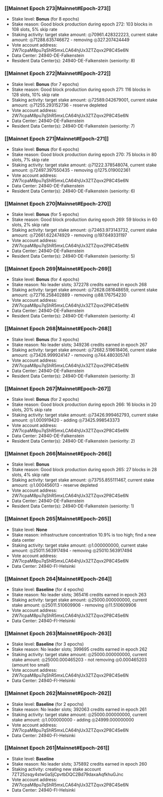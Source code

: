 ### [[Mainnet Epoch 273|Mainnet#Epoch-273]]
* Stake level: **Bonus** (for 8 epochs)
* Stake reason: Good block production during epoch 272: 103 blocks in 108 slots, 5% skip rate
* Staking activity: target stake amount: ◎70961.428322223, current stake amount: ◎71288.635746672 - removing ◎327.207424449
* Vote account address: 2W7icpaM8pu7qShR5mxLCA64hjUx3ZTZqvx2P8C4Se6N
* Data Center: 24940-DE-Falkenstein
* Resident Data Center(s): 24940-DE-Falkenstein (seniority: 8)
### [[Mainnet Epoch 272|Mainnet#Epoch-272]]
* Stake level: **Bonus** (for 7 epochs)
* Stake reason: Good block production during epoch 271: 116 blocks in 128 slots, 10% skip rate
* Staking activity: target stake amount: ◎72589.042679001, current stake amount: ◎71255.293152736 - reserve depleted
* Vote account address: 2W7icpaM8pu7qShR5mxLCA64hjUx3ZTZqvx2P8C4Se6N
* Data Center: 24940-DE-Falkenstein
* Resident Data Center(s): 24940-DE-Falkenstein (seniority: 7)
### [[Mainnet Epoch 271|Mainnet#Epoch-271]]
* Stake level: **Bonus** (for 6 epochs)
* Stake reason: Good block production during epoch 270: 75 blocks in 80 slots, 7% skip rate
* Staking activity: target stake amount: ◎71222.378548074, current stake amount: ◎72497.397550435 - removing ◎1275.019002361
* Vote account address: 2W7icpaM8pu7qShR5mxLCA64hjUx3ZTZqvx2P8C4Se6N
* Data Center: 24940-DE-Falkenstein
* Resident Data Center(s): 24940-DE-Falkenstein (seniority: 6)
### [[Mainnet Epoch 270|Mainnet#Epoch-270]]
* Stake level: **Bonus** (for 5 epochs)
* Stake reason: Good block production during epoch 269: 59 blocks in 60 slots, 2% skip rate
* Staking activity: target stake amount: ◎72463.973143732, current stake amount: ◎72661.622474929 - removing ◎197.649331197
* Vote account address: 2W7icpaM8pu7qShR5mxLCA64hjUx3ZTZqvx2P8C4Se6N
* Data Center: 24940-DE-Falkenstein
* Resident Data Center(s): 24940-DE-Falkenstein (seniority: 5)
### [[Mainnet Epoch 269|Mainnet#Epoch-269]]
* Stake level: **Bonus** (for 4 epochs)
* Stake reason: No leader slots; 372278 credits earned in epoch 268
* Staking activity: target stake amount: ◎72628.081648659, current stake amount: ◎72716.258402889 - removing ◎88.176754230
* Vote account address: 2W7icpaM8pu7qShR5mxLCA64hjUx3ZTZqvx2P8C4Se6N
* Data Center: 24940-DE-Falkenstein
* Resident Data Center(s): 24940-DE-Falkenstein (seniority: 4)
### [[Mainnet Epoch 268|Mainnet#Epoch-268]]
* Stake level: **Bonus** (for 3 epochs)
* Stake reason: No leader slots; 349236 credits earned in epoch 267
* Staking activity: target stake amount: ◎72682.519618406, current stake amount: ◎73426.999924147 - removing ◎744.480305741
* Vote account address: 2W7icpaM8pu7qShR5mxLCA64hjUx3ZTZqvx2P8C4Se6N
* Data Center: 24940-DE-Falkenstein
* Resident Data Center(s): 24940-DE-Falkenstein (seniority: 3)
### [[Mainnet Epoch 267|Mainnet#Epoch-267]]
* Stake level: **Bonus** (for 2 epochs)
* Stake reason: Good block production during epoch 266: 16 blocks in 20 slots, 20% skip rate
* Staking activity: target stake amount: ◎73426.999462793, current stake amount: ◎1.000919420 - adding ◎73425.998543373
* Vote account address: 2W7icpaM8pu7qShR5mxLCA64hjUx3ZTZqvx2P8C4Se6N
* Data Center: 24940-DE-Falkenstein
* Resident Data Center(s): 24940-DE-Falkenstein (seniority: 2)
### [[Mainnet Epoch 266|Mainnet#Epoch-266]]
* Stake level: **Bonus**
* Stake reason: Good block production during epoch 265: 27 blocks in 28 slots, 4% skip rate
* Staking activity: target stake amount: ◎73755.855111467, current stake amount: ◎1.000456013 - reserve depleted
* Vote account address: 2W7icpaM8pu7qShR5mxLCA64hjUx3ZTZqvx2P8C4Se6N
* Data Center: 24940-DE-Falkenstein
* Resident Data Center(s): 24940-DE-Falkenstein (seniority: 1)
### [[Mainnet Epoch 265|Mainnet#Epoch-265]]
* Stake level: **None**
* Stake reason: infrastructure concentration 10.9% is too high; find a new data center
* Staking activity: target stake amount: ◎1.000000000, current stake amount: ◎25011.563917494 - removing ◎25010.563917494
* Vote account address: 2W7icpaM8pu7qShR5mxLCA64hjUx3ZTZqvx2P8C4Se6N
* Data Center: 24940-FI-Helsinki
### [[Mainnet Epoch 264|Mainnet#Epoch-264]]
* Stake level: **Baseline** (for 4 epochs)
* Stake reason: No leader slots; 365416 credits earned in epoch 263
* Staking activity: target stake amount: ◎25000.000000000, current stake amount: ◎25011.510609906 - removing ◎11.510609906
* Vote account address: 2W7icpaM8pu7qShR5mxLCA64hjUx3ZTZqvx2P8C4Se6N
* Data Center: 24940-FI-Helsinki
### [[Mainnet Epoch 263|Mainnet#Epoch-263]]
* Stake level: **Baseline** (for 3 epochs)
* Stake reason: No leader slots; 399695 credits earned in epoch 262
* Staking activity: target stake amount: ◎25000.000000000, current stake amount: ◎25000.000465203 - not removing ◎0.000465203 (amount too small)
* Vote account address: 2W7icpaM8pu7qShR5mxLCA64hjUx3ZTZqvx2P8C4Se6N
* Data Center: 24940-FI-Helsinki
### [[Mainnet Epoch 262|Mainnet#Epoch-262]]
* Stake level: **Baseline** (for 2 epochs)
* Stake reason: No leader slots; 392063 credits earned in epoch 261
* Staking activity: target stake amount: ◎25000.000000000, current stake amount: ◎1.000000000 - adding ◎24999.000000000
* Vote account address: 2W7icpaM8pu7qShR5mxLCA64hjUx3ZTZqvx2P8C4Se6N
* Data Center: 24940-FI-Helsinki
### [[Mainnet Epoch 261|Mainnet#Epoch-261]]
* Stake level: **Baseline**
* Stake reason: No leader slots; 375892 credits earned in epoch 260
* Staking activity: creating new stake account 7ZT25zsqy4stwGaSjCpvtbDQC2Bd79daxaAqfkhuGJnc
* Vote account address: 2W7icpaM8pu7qShR5mxLCA64hjUx3ZTZqvx2P8C4Se6N
* Data Center: 24940-FI-Helsinki